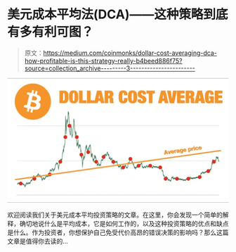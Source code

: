 # 美元成本平均法(DCA)——这种策略到底有多有利可图？

> 原文：<https://medium.com/coinmonks/dollar-cost-averaging-dca-how-profitable-is-this-strategy-really-b4beed886f75?source=collection_archive---------3----------------------->

![](img/0ca53bfa3966c13dcaf330b2a5c9cc28.png)

欢迎阅读我们关于美元成本平均投资策略的文章。在这里，你会发现一个简单的解释，确切地说什么是平均成本，它是如何工作的，以及这种投资策略的优点和缺点是什么。作为投资者，你想保护自己免受代价高昂的错误决策的影响吗？那么这篇文章是值得你去读的…